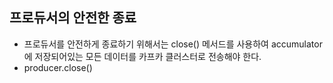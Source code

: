 ## 프로듀서의 안전한 종료
- 프로듀서를 안전하게 종료하기 위해서는 close() 메서드를 사용하여 accumulator에 저장되어있는 모든 데이터를 카프카 클러스터로 전송해야 한다.
- producer.close()